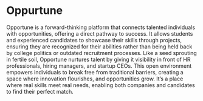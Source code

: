 # Oppurtune

Opportune is a forward-thinking platform that connects talented individuals with opportunities, offering a direct pathway to success. It allows students and experienced candidates to showcase their skills through projects, ensuring they are recognized for their abilities rather than being held back by college politics or outdated recruitment processes. Like a seed sprouting in fertile soil, Opportune nurtures talent by giving it visibility in front of HR professionals, hiring managers, and startup CEOs. This open environment empowers individuals to break free from traditional barriers, creating a space where innovation flourishes, and opportunities grow. It’s a place where real skills meet real needs, enabling both companies and candidates to find their perfect match.
